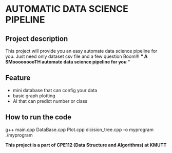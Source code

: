 #  AUTOMATIC DATA SCIENCE PIPELINE
##  Project description
This project will provide you an easy automate data science pipeline for you. 
Just need only dataset csv file and a few question Boom!!! 
**" A SMooooooooTH automate data science pipeline for you "**
##  Feature
- mini database that can config your data
- basic graph plotting
- AI that can predict number or class

##  How to run the code 
g++ main.cpp DataBase.cpp Plot.cpp dicision_tree.cpp -o myprogram
./myprogram

**This project is a part of CPE112 (Data Structure and Algorithms) at KMUTT**
